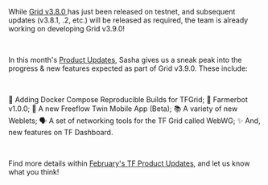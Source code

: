 <!-- *"This article was originally published by Victoria Obeegadoo a former member of ThreeFold Foundation."* -->

While [Grid v3.8.0 ](https://library.threefold.me/info/manual/#/manual__tfgrid_release_3_8_0)has just been released on testnet, and subsequent updates (v3.8.1, .2, etc.) will be released as required, the team is already working on developing Grid v3.9.0! 

<br/>

In this month's [Product Updates](https://forum.threefold.io/t/threefold-product-updates-february-2023/3780), Sasha gives us a sneak peak into the progress & new features expected as part of Grid v3.9.0. These include: 

<br/>

🐙 Adding Docker Compose Reproducible Builds for TFGrid;
🤖 Farmerbot v1.0.0;
👯 A new Freeflow Twin Mobile App (Beta);
📚 A variety of new Weblets; 
🗣 A set of networking tools for the TF Grid called WebWG;
✨ And, new features on TF Dashboard. 

<br/>

Find more details within [February's TF Product Updates](https://forum.threefold.io/t/threefold-product-updates-february-2023/3780), and let us know what you think!